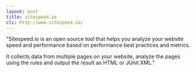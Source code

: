 ```yaml
---
layout: post
title: sitespeed.io
cli: http://www.sitespeed.io/
---
```


"Sitespeed.io is an open source tool that helps you analyze your website speed and performance based on performance best practices and metrics.

It collects data from multiple pages on your website, analyze the pages using the rules and output the result as HTML or JUnit XML."
